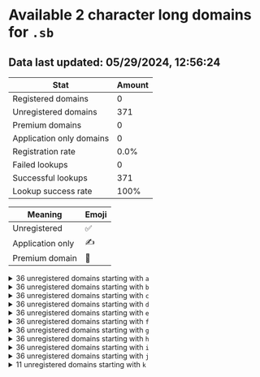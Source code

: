 # Available 2 character long domains for `.sb`

## Data last updated: 05/29/2024, 12:56:24

|Stat|Amount|
|--|--|
|Registered domains|0|
|Unregistered domains|371|
|Premium domains|0|
|Application only domains|0|
|Registration rate|0.0%|
|Failed lookups|0|
|Successful lookups|371|
|Lookup success rate|100%|


|Meaning|Emoji|
|--|--|
|Unregistered|:white_check_mark:|
|Application only|:writing_hand:|
|Premium domain|:gem:|

<details>
<summary>36 unregistered domains starting with <bold><code>a</code></bold></summary>

|Type|Domain|
|--|--|
|:white_check_mark:|`a0.sb`|
|:white_check_mark:|`a1.sb`|
|:white_check_mark:|`a2.sb`|
|:white_check_mark:|`a3.sb`|
|:white_check_mark:|`a4.sb`|
|:white_check_mark:|`a5.sb`|
|:white_check_mark:|`a6.sb`|
|:white_check_mark:|`a7.sb`|
|:white_check_mark:|`a8.sb`|
|:white_check_mark:|`a9.sb`|
|:white_check_mark:|`aa.sb`|
|:white_check_mark:|`ab.sb`|
|:white_check_mark:|`ac.sb`|
|:white_check_mark:|`ad.sb`|
|:white_check_mark:|`ae.sb`|
|:white_check_mark:|`af.sb`|
|:white_check_mark:|`ag.sb`|
|:white_check_mark:|`ah.sb`|
|:white_check_mark:|`ai.sb`|
|:white_check_mark:|`aj.sb`|
|:white_check_mark:|`ak.sb`|
|:white_check_mark:|`al.sb`|
|:white_check_mark:|`am.sb`|
|:white_check_mark:|`an.sb`|
|:white_check_mark:|`ao.sb`|
|:white_check_mark:|`ap.sb`|
|:white_check_mark:|`aq.sb`|
|:white_check_mark:|`ar.sb`|
|:white_check_mark:|`as.sb`|
|:white_check_mark:|`at.sb`|
|:white_check_mark:|`au.sb`|
|:white_check_mark:|`av.sb`|
|:white_check_mark:|`aw.sb`|
|:white_check_mark:|`ax.sb`|
|:white_check_mark:|`ay.sb`|
|:white_check_mark:|`az.sb`|
</details>
<details>
<summary>36 unregistered domains starting with <bold><code>b</code></bold></summary>

|Type|Domain|
|--|--|
|:white_check_mark:|`b0.sb`|
|:white_check_mark:|`b1.sb`|
|:white_check_mark:|`b2.sb`|
|:white_check_mark:|`b3.sb`|
|:white_check_mark:|`b4.sb`|
|:white_check_mark:|`b5.sb`|
|:white_check_mark:|`b6.sb`|
|:white_check_mark:|`b7.sb`|
|:white_check_mark:|`b8.sb`|
|:white_check_mark:|`b9.sb`|
|:white_check_mark:|`ba.sb`|
|:white_check_mark:|`bb.sb`|
|:white_check_mark:|`bc.sb`|
|:white_check_mark:|`bd.sb`|
|:white_check_mark:|`be.sb`|
|:white_check_mark:|`bf.sb`|
|:white_check_mark:|`bg.sb`|
|:white_check_mark:|`bh.sb`|
|:white_check_mark:|`bi.sb`|
|:white_check_mark:|`bj.sb`|
|:white_check_mark:|`bk.sb`|
|:white_check_mark:|`bl.sb`|
|:white_check_mark:|`bm.sb`|
|:white_check_mark:|`bn.sb`|
|:white_check_mark:|`bo.sb`|
|:white_check_mark:|`bp.sb`|
|:white_check_mark:|`bq.sb`|
|:white_check_mark:|`br.sb`|
|:white_check_mark:|`bs.sb`|
|:white_check_mark:|`bt.sb`|
|:white_check_mark:|`bu.sb`|
|:white_check_mark:|`bv.sb`|
|:white_check_mark:|`bw.sb`|
|:white_check_mark:|`bx.sb`|
|:white_check_mark:|`by.sb`|
|:white_check_mark:|`bz.sb`|
</details>
<details>
<summary>36 unregistered domains starting with <bold><code>c</code></bold></summary>

|Type|Domain|
|--|--|
|:white_check_mark:|`c0.sb`|
|:white_check_mark:|`c1.sb`|
|:white_check_mark:|`c2.sb`|
|:white_check_mark:|`c3.sb`|
|:white_check_mark:|`c4.sb`|
|:white_check_mark:|`c5.sb`|
|:white_check_mark:|`c6.sb`|
|:white_check_mark:|`c7.sb`|
|:white_check_mark:|`c8.sb`|
|:white_check_mark:|`c9.sb`|
|:white_check_mark:|`ca.sb`|
|:white_check_mark:|`cb.sb`|
|:white_check_mark:|`cc.sb`|
|:white_check_mark:|`cd.sb`|
|:white_check_mark:|`ce.sb`|
|:white_check_mark:|`cf.sb`|
|:white_check_mark:|`cg.sb`|
|:white_check_mark:|`ch.sb`|
|:white_check_mark:|`ci.sb`|
|:white_check_mark:|`cj.sb`|
|:white_check_mark:|`ck.sb`|
|:white_check_mark:|`cl.sb`|
|:white_check_mark:|`cm.sb`|
|:white_check_mark:|`cn.sb`|
|:white_check_mark:|`co.sb`|
|:white_check_mark:|`cp.sb`|
|:white_check_mark:|`cq.sb`|
|:white_check_mark:|`cr.sb`|
|:white_check_mark:|`cs.sb`|
|:white_check_mark:|`ct.sb`|
|:white_check_mark:|`cu.sb`|
|:white_check_mark:|`cv.sb`|
|:white_check_mark:|`cw.sb`|
|:white_check_mark:|`cx.sb`|
|:white_check_mark:|`cy.sb`|
|:white_check_mark:|`cz.sb`|
</details>
<details>
<summary>36 unregistered domains starting with <bold><code>d</code></bold></summary>

|Type|Domain|
|--|--|
|:white_check_mark:|`d0.sb`|
|:white_check_mark:|`d1.sb`|
|:white_check_mark:|`d2.sb`|
|:white_check_mark:|`d3.sb`|
|:white_check_mark:|`d4.sb`|
|:white_check_mark:|`d5.sb`|
|:white_check_mark:|`d6.sb`|
|:white_check_mark:|`d7.sb`|
|:white_check_mark:|`d8.sb`|
|:white_check_mark:|`d9.sb`|
|:white_check_mark:|`da.sb`|
|:white_check_mark:|`db.sb`|
|:white_check_mark:|`dc.sb`|
|:white_check_mark:|`dd.sb`|
|:white_check_mark:|`de.sb`|
|:white_check_mark:|`df.sb`|
|:white_check_mark:|`dg.sb`|
|:white_check_mark:|`dh.sb`|
|:white_check_mark:|`di.sb`|
|:white_check_mark:|`dj.sb`|
|:white_check_mark:|`dk.sb`|
|:white_check_mark:|`dl.sb`|
|:white_check_mark:|`dm.sb`|
|:white_check_mark:|`dn.sb`|
|:white_check_mark:|`do.sb`|
|:white_check_mark:|`dp.sb`|
|:white_check_mark:|`dq.sb`|
|:white_check_mark:|`dr.sb`|
|:white_check_mark:|`ds.sb`|
|:white_check_mark:|`dt.sb`|
|:white_check_mark:|`du.sb`|
|:white_check_mark:|`dv.sb`|
|:white_check_mark:|`dw.sb`|
|:white_check_mark:|`dx.sb`|
|:white_check_mark:|`dy.sb`|
|:white_check_mark:|`dz.sb`|
</details>
<details>
<summary>36 unregistered domains starting with <bold><code>e</code></bold></summary>

|Type|Domain|
|--|--|
|:white_check_mark:|`e0.sb`|
|:white_check_mark:|`e1.sb`|
|:white_check_mark:|`e2.sb`|
|:white_check_mark:|`e3.sb`|
|:white_check_mark:|`e4.sb`|
|:white_check_mark:|`e5.sb`|
|:white_check_mark:|`e6.sb`|
|:white_check_mark:|`e7.sb`|
|:white_check_mark:|`e8.sb`|
|:white_check_mark:|`e9.sb`|
|:white_check_mark:|`ea.sb`|
|:white_check_mark:|`eb.sb`|
|:white_check_mark:|`ec.sb`|
|:white_check_mark:|`ed.sb`|
|:white_check_mark:|`ee.sb`|
|:white_check_mark:|`ef.sb`|
|:white_check_mark:|`eg.sb`|
|:white_check_mark:|`eh.sb`|
|:white_check_mark:|`ei.sb`|
|:white_check_mark:|`ej.sb`|
|:white_check_mark:|`ek.sb`|
|:white_check_mark:|`el.sb`|
|:white_check_mark:|`em.sb`|
|:white_check_mark:|`en.sb`|
|:white_check_mark:|`eo.sb`|
|:white_check_mark:|`ep.sb`|
|:white_check_mark:|`eq.sb`|
|:white_check_mark:|`er.sb`|
|:white_check_mark:|`es.sb`|
|:white_check_mark:|`et.sb`|
|:white_check_mark:|`eu.sb`|
|:white_check_mark:|`ev.sb`|
|:white_check_mark:|`ew.sb`|
|:white_check_mark:|`ex.sb`|
|:white_check_mark:|`ey.sb`|
|:white_check_mark:|`ez.sb`|
</details>
<details>
<summary>36 unregistered domains starting with <bold><code>f</code></bold></summary>

|Type|Domain|
|--|--|
|:white_check_mark:|`f0.sb`|
|:white_check_mark:|`f1.sb`|
|:white_check_mark:|`f2.sb`|
|:white_check_mark:|`f3.sb`|
|:white_check_mark:|`f4.sb`|
|:white_check_mark:|`f5.sb`|
|:white_check_mark:|`f6.sb`|
|:white_check_mark:|`f7.sb`|
|:white_check_mark:|`f8.sb`|
|:white_check_mark:|`f9.sb`|
|:white_check_mark:|`fa.sb`|
|:white_check_mark:|`fb.sb`|
|:white_check_mark:|`fc.sb`|
|:white_check_mark:|`fd.sb`|
|:white_check_mark:|`fe.sb`|
|:white_check_mark:|`ff.sb`|
|:white_check_mark:|`fg.sb`|
|:white_check_mark:|`fh.sb`|
|:white_check_mark:|`fi.sb`|
|:white_check_mark:|`fj.sb`|
|:white_check_mark:|`fk.sb`|
|:white_check_mark:|`fl.sb`|
|:white_check_mark:|`fm.sb`|
|:white_check_mark:|`fn.sb`|
|:white_check_mark:|`fo.sb`|
|:white_check_mark:|`fp.sb`|
|:white_check_mark:|`fq.sb`|
|:white_check_mark:|`fr.sb`|
|:white_check_mark:|`fs.sb`|
|:white_check_mark:|`ft.sb`|
|:white_check_mark:|`fu.sb`|
|:white_check_mark:|`fv.sb`|
|:white_check_mark:|`fw.sb`|
|:white_check_mark:|`fx.sb`|
|:white_check_mark:|`fy.sb`|
|:white_check_mark:|`fz.sb`|
</details>
<details>
<summary>36 unregistered domains starting with <bold><code>g</code></bold></summary>

|Type|Domain|
|--|--|
|:white_check_mark:|`g0.sb`|
|:white_check_mark:|`g1.sb`|
|:white_check_mark:|`g2.sb`|
|:white_check_mark:|`g3.sb`|
|:white_check_mark:|`g4.sb`|
|:white_check_mark:|`g5.sb`|
|:white_check_mark:|`g6.sb`|
|:white_check_mark:|`g7.sb`|
|:white_check_mark:|`g8.sb`|
|:white_check_mark:|`g9.sb`|
|:white_check_mark:|`ga.sb`|
|:white_check_mark:|`gb.sb`|
|:white_check_mark:|`gc.sb`|
|:white_check_mark:|`gd.sb`|
|:white_check_mark:|`ge.sb`|
|:white_check_mark:|`gf.sb`|
|:white_check_mark:|`gg.sb`|
|:white_check_mark:|`gh.sb`|
|:white_check_mark:|`gi.sb`|
|:white_check_mark:|`gj.sb`|
|:white_check_mark:|`gk.sb`|
|:white_check_mark:|`gl.sb`|
|:white_check_mark:|`gm.sb`|
|:white_check_mark:|`gn.sb`|
|:white_check_mark:|`go.sb`|
|:white_check_mark:|`gp.sb`|
|:white_check_mark:|`gq.sb`|
|:white_check_mark:|`gr.sb`|
|:white_check_mark:|`gs.sb`|
|:white_check_mark:|`gt.sb`|
|:white_check_mark:|`gu.sb`|
|:white_check_mark:|`gv.sb`|
|:white_check_mark:|`gw.sb`|
|:white_check_mark:|`gx.sb`|
|:white_check_mark:|`gy.sb`|
|:white_check_mark:|`gz.sb`|
</details>
<details>
<summary>36 unregistered domains starting with <bold><code>h</code></bold></summary>

|Type|Domain|
|--|--|
|:white_check_mark:|`h0.sb`|
|:white_check_mark:|`h1.sb`|
|:white_check_mark:|`h2.sb`|
|:white_check_mark:|`h3.sb`|
|:white_check_mark:|`h4.sb`|
|:white_check_mark:|`h5.sb`|
|:white_check_mark:|`h6.sb`|
|:white_check_mark:|`h7.sb`|
|:white_check_mark:|`h8.sb`|
|:white_check_mark:|`h9.sb`|
|:white_check_mark:|`ha.sb`|
|:white_check_mark:|`hb.sb`|
|:white_check_mark:|`hc.sb`|
|:white_check_mark:|`hd.sb`|
|:white_check_mark:|`he.sb`|
|:white_check_mark:|`hf.sb`|
|:white_check_mark:|`hg.sb`|
|:white_check_mark:|`hh.sb`|
|:white_check_mark:|`hi.sb`|
|:white_check_mark:|`hj.sb`|
|:white_check_mark:|`hk.sb`|
|:white_check_mark:|`hl.sb`|
|:white_check_mark:|`hm.sb`|
|:white_check_mark:|`hn.sb`|
|:white_check_mark:|`ho.sb`|
|:white_check_mark:|`hp.sb`|
|:white_check_mark:|`hq.sb`|
|:white_check_mark:|`hr.sb`|
|:white_check_mark:|`hs.sb`|
|:white_check_mark:|`ht.sb`|
|:white_check_mark:|`hu.sb`|
|:white_check_mark:|`hv.sb`|
|:white_check_mark:|`hw.sb`|
|:white_check_mark:|`hx.sb`|
|:white_check_mark:|`hy.sb`|
|:white_check_mark:|`hz.sb`|
</details>
<details>
<summary>36 unregistered domains starting with <bold><code>i</code></bold></summary>

|Type|Domain|
|--|--|
|:white_check_mark:|`i0.sb`|
|:white_check_mark:|`i1.sb`|
|:white_check_mark:|`i2.sb`|
|:white_check_mark:|`i3.sb`|
|:white_check_mark:|`i4.sb`|
|:white_check_mark:|`i5.sb`|
|:white_check_mark:|`i6.sb`|
|:white_check_mark:|`i7.sb`|
|:white_check_mark:|`i8.sb`|
|:white_check_mark:|`i9.sb`|
|:white_check_mark:|`ia.sb`|
|:white_check_mark:|`ib.sb`|
|:white_check_mark:|`ic.sb`|
|:white_check_mark:|`id.sb`|
|:white_check_mark:|`ie.sb`|
|:white_check_mark:|`if.sb`|
|:white_check_mark:|`ig.sb`|
|:white_check_mark:|`ih.sb`|
|:white_check_mark:|`ii.sb`|
|:white_check_mark:|`ij.sb`|
|:white_check_mark:|`ik.sb`|
|:white_check_mark:|`il.sb`|
|:white_check_mark:|`im.sb`|
|:white_check_mark:|`in.sb`|
|:white_check_mark:|`io.sb`|
|:white_check_mark:|`ip.sb`|
|:white_check_mark:|`iq.sb`|
|:white_check_mark:|`ir.sb`|
|:white_check_mark:|`is.sb`|
|:white_check_mark:|`it.sb`|
|:white_check_mark:|`iu.sb`|
|:white_check_mark:|`iv.sb`|
|:white_check_mark:|`iw.sb`|
|:white_check_mark:|`ix.sb`|
|:white_check_mark:|`iy.sb`|
|:white_check_mark:|`iz.sb`|
</details>
<details>
<summary>36 unregistered domains starting with <bold><code>j</code></bold></summary>

|Type|Domain|
|--|--|
|:white_check_mark:|`j0.sb`|
|:white_check_mark:|`j1.sb`|
|:white_check_mark:|`j2.sb`|
|:white_check_mark:|`j3.sb`|
|:white_check_mark:|`j4.sb`|
|:white_check_mark:|`j5.sb`|
|:white_check_mark:|`j6.sb`|
|:white_check_mark:|`j7.sb`|
|:white_check_mark:|`j8.sb`|
|:white_check_mark:|`j9.sb`|
|:white_check_mark:|`ja.sb`|
|:white_check_mark:|`jb.sb`|
|:white_check_mark:|`jc.sb`|
|:white_check_mark:|`jd.sb`|
|:white_check_mark:|`je.sb`|
|:white_check_mark:|`jf.sb`|
|:white_check_mark:|`jg.sb`|
|:white_check_mark:|`jh.sb`|
|:white_check_mark:|`ji.sb`|
|:white_check_mark:|`jj.sb`|
|:white_check_mark:|`jk.sb`|
|:white_check_mark:|`jl.sb`|
|:white_check_mark:|`jm.sb`|
|:white_check_mark:|`jn.sb`|
|:white_check_mark:|`jo.sb`|
|:white_check_mark:|`jp.sb`|
|:white_check_mark:|`jq.sb`|
|:white_check_mark:|`jr.sb`|
|:white_check_mark:|`js.sb`|
|:white_check_mark:|`jt.sb`|
|:white_check_mark:|`ju.sb`|
|:white_check_mark:|`jv.sb`|
|:white_check_mark:|`jw.sb`|
|:white_check_mark:|`jx.sb`|
|:white_check_mark:|`jy.sb`|
|:white_check_mark:|`jz.sb`|
</details>
<details>
<summary>11 unregistered domains starting with <bold><code>k</code></bold></summary>

|Type|Domain|
|--|--|
|:white_check_mark:|`ka.sb`|
|:white_check_mark:|`kb.sb`|
|:white_check_mark:|`kc.sb`|
|:white_check_mark:|`kd.sb`|
|:white_check_mark:|`ke.sb`|
|:white_check_mark:|`kf.sb`|
|:white_check_mark:|`kg.sb`|
|:white_check_mark:|`kh.sb`|
|:white_check_mark:|`ki.sb`|
|:white_check_mark:|`kj.sb`|
|:white_check_mark:|`kk.sb`|
</details>